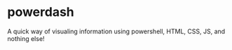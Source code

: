 # powerdash
A quick way of visualing information using powershell, HTML, CSS, JS, and nothing else!

